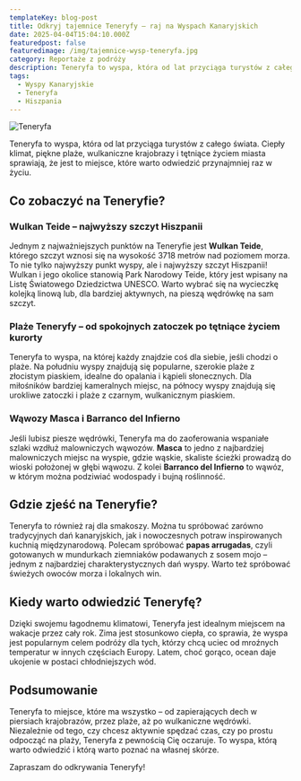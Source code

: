 ```yaml
---
templateKey: blog-post
title: Odkryj tajemnice Teneryfy – raj na Wyspach Kanaryjskich
date: 2025-04-04T15:04:10.000Z
featuredpost: false
featuredimage: /img/tajemnice-wysp-teneryfa.jpg
category: Reportaże z podróży
description: Teneryfa to wyspa, która od lat przyciąga turystów z całego świata. Ciepły klimat, piękne plaże, wulkaniczne krajobrazy i tętniące życiem miasta sprawiają, że jest to miejsce, które warto odwiedzić przynajmniej raz w życiu.
tags:
  - Wyspy Kanaryjskie
  - Teneryfa
  - Hiszpania
---
```

![Teneryfa](/img/tajemnice-wysp-teneryfa.jpg)

Teneryfa to wyspa, która od lat przyciąga turystów z całego świata. Ciepły klimat, piękne plaże, wulkaniczne krajobrazy i tętniące życiem miasta sprawiają, że jest to miejsce, które warto odwiedzić przynajmniej raz w życiu.

## Co zobaczyć na Teneryfie?

### Wulkan Teide – najwyższy szczyt Hiszpanii

Jednym z najważniejszych punktów na Teneryfie jest **Wulkan Teide**, którego szczyt wznosi się na wysokość 3718 metrów nad poziomem morza. To nie tylko najwyższy punkt wyspy, ale i najwyższy szczyt Hiszpanii! Wulkan i jego okolice stanowią Park Narodowy Teide, który jest wpisany na Listę Światowego Dziedzictwa UNESCO. Warto wybrać się na wycieczkę kolejką linową lub, dla bardziej aktywnych, na pieszą wędrówkę na sam szczyt.

### Plaże Teneryfy – od spokojnych zatoczek po tętniące życiem kurorty

Teneryfa to wyspa, na której każdy znajdzie coś dla siebie, jeśli chodzi o plaże. Na południu wyspy znajdują się popularne, szerokie plaże z złocistym piaskiem, idealne do opalania i kąpieli słonecznych. Dla miłośników bardziej kameralnych miejsc, na północy wyspy znajdują się urokliwe zatoczki i plaże z czarnym, wulkanicznym piaskiem.

### Wąwozy Masca i Barranco del Infierno

Jeśli lubisz piesze wędrówki, Teneryfa ma do zaoferowania wspaniałe szlaki wzdłuż malowniczych wąwozów. **Masca** to jedno z najbardziej malowniczych miejsc na wyspie, gdzie wąskie, skaliste ścieżki prowadzą do wioski położonej w głębi wąwozu. Z kolei **Barranco del Infierno** to wąwóz, w którym można podziwiać wodospady i bujną roślinność.

## Gdzie zjeść na Teneryfie?

Teneryfa to również raj dla smakoszy. Można tu spróbować zarówno tradycyjnych dań kanaryjskich, jak i nowoczesnych potraw inspirowanych kuchnią międzynarodową. Polecam spróbować **papas arrugadas**, czyli gotowanych w mundurkach ziemniaków podawanych z sosem mojo – jednym z najbardziej charakterystycznych dań wyspy. Warto też spróbować świeżych owoców morza i lokalnych win.

## Kiedy warto odwiedzić Teneryfę?

Dzięki swojemu łagodnemu klimatowi, Teneryfa jest idealnym miejscem na wakacje przez cały rok. Zima jest stosunkowo ciepła, co sprawia, że wyspa jest popularnym celem podróży dla tych, którzy chcą uciec od mroźnych temperatur w innych częściach Europy. Latem, choć gorąco, ocean daje ukojenie w postaci chłodniejszych wód.

## Podsumowanie

Teneryfa to miejsce, które ma wszystko – od zapierających dech w piersiach krajobrazów, przez plaże, aż po wulkaniczne wędrówki. Niezależnie od tego, czy chcesz aktywnie spędzać czas, czy po prostu odpocząć na plaży, Teneryfa z pewnością Cię oczaruje. To wyspa, którą warto odwiedzić i którą warto poznać na własnej skórze.

Zapraszam do odkrywania Teneryfy!
